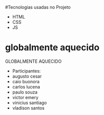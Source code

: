 #Tecnologias usadas no Projeto
- HTML
- CSS
- JS

# globalmente aquecido
GLOBALMENTE AQUECIDO
- Participantes:
- augusto cesar
- caio buonora
- carlos lucena 
- paulo souza
- victor emery 
- vinicius santiago
- vladison santos
